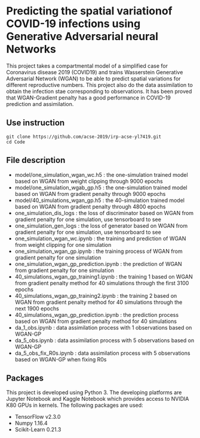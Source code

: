 
# Predicting the spatial variationof COVID-19 infections using Generative Adversarial neural Networks

This project takes a compartmental model of a simplified case for Coronavirus disease 2019 (COVID19) and trains Wasserstein Generative Adversarial Network (WGAN) to be able to predict spatial variations for different reproductive numbers. This project also do the data assimilation to obtain the infection stae corresponding to observations. It has been proved that WGAN-Gradient penalty has a good performance in COVID-19 prediction and assimilation.
## Use instruction
```
git clone https://github.com/acse-2019/irp-acse-yl7419.git
cd Code
```
## File description
- model/one_simulation_wgan_wc.h5 : the one-simulation trained model based on WGAN from weight clipping through 9000 epochs
- model/one_simulation_wgab_gp.h5 : the one-simulation trained model based on WGAN from gradient penalty through 9000 epochs
- model/40_simulations_wgan_gp.h5 : the 40-simulation trained model based on WGAN from gradient penalty through 4800 epochs
- one_simulation_dis_logs :  the loss of discriminator based on WGAN from gradient penalty for one simulation, use tensorboard to see
- one_simulation_gen_logs : the loss of generator based on WGAN from gradient penalty for one simulation, use tensorboard to see
- one_simulation_wgan_wc.ipynb : the training and prediction of WGAN from weight clipping for one simulation
- one_simulation_wgan_gp.ipynb : the training process of  WGAN from gradient penalty for one simulation
- one_simulation_wgan_gp_prediction.ipynb : the prediction of WGAN from gradient penalty for one simulation
- 40_simulations_wgan_gp_training1.ipynb : the training 1 based on WGAN from gradient penalty method for 40 simulations through the first 3100 epochs
- 40_simulations_wgan_gp_training2.ipynb : the training 2 based on WGAN from gradient penalty method for 40 simulations through the next 1900 epochs
- 40_simulations_wgan_gp_prediction.ipynb : the prediction process based on WGAN from gradient penalty method for 40 simulations
- da_1_obs.ipynb : data assimilation process with 1 observations based on WGAN-GP
- da_5_obs.ipynb : data assimilation process with 5 observations based on WGAN-GP
- da_5_obs_fix_R0s.ipynb : data assimilation process with 5 observations based on WGAN-GP when fixing R0s

## Packages
This project is developed using Python 3. The developing platforms are Jupyter Notebook and Kaggle Notebook which provides access to NVIDIA K80 GPUs in kernels. The following packages are used:
- TensorFlow v2.3.0
- Numpy 1.16.4
- Scikit-Learn 0.21.3
